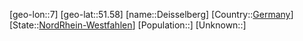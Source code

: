 ﻿---
location: [51.58,7]
type: City
tags:
- geo/City


SpocWebEntityId: 29736
isDeleted: false
confidential: public

---
[geo-lon::7]
[geo-lat::51.58]
[name::Deisselberg]
[Country::[Germany](geo/Continent/Europe/Germany.md)]
[State::[NordRhein-Westfahlen](NordRhein-Westfahlen)]
[Population::]
[Unknown::]

